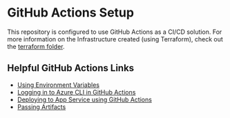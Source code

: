# GitHub Actions Setup

This repository is configured to use GitHub Actions as a CI/CD solution. For more information on the Infrastructure created (using Terraform), check out the [terraform folder](../../terraform/README.md).

## Helpful GitHub Actions Links
- [Using Environment Variables](https://help.github.com/en/actions/configuring-and-managing-workflows/using-environment-variables)
- [Logging in to Azure CLI in GitHub Actions](https://github.com/Azure/login)
- [Deploying to App Service using GitHub Actions](https://docs.microsoft.com/en-us/azure/app-service/deploy-github-actions)
- [Passing Artifacts](https://help.github.com/en/actions/configuring-and-managing-workflows/persisting-workflow-data-using-artifacts)